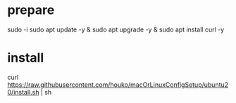 # prepare
sudo -i
sudo apt update -y & sudo apt upgrade -y  & sudo apt install curl -y

# install 
curl https://raw.githubusercontent.com/houko/macOrLinuxConfigSetup/ubuntu20/install.sh | sh